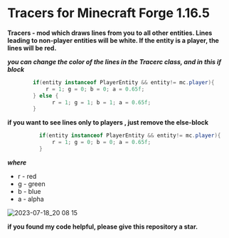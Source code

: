 # Tracers for Minecraft Forge 1.16.5
__Tracers - mod which draws lines from you to all other entities. Lines leading to non-player entities will be white. If the entity is a player, the lines will be red.__

___you can change the color of the lines in the Tracerc class, and in this if block___

```java
        if(entity instanceof PlayerEntity && entity!= mc.player){
            r = 1; g = 0; b = 0; a = 0.65f;
        } else {
              r = 1; g = 1; b = 1; a = 0.65f;
        }
```




__if you want to see lines only to players , just remove the else-block__

```java
          if(entity instanceof PlayerEntity && entity!= mc.player){
              r = 1; g = 0; b = 0; a = 0.65f;
          }
```
___where___
- r - red 
- g - green
- b - blue
- a - alpha



![2023-07-18_20 08 15](https://github.com/Isswmq/Tracers-Forge-1.16.5/assets/106331784/52a36e72-a01c-4f2c-b21f-1f5d0ab6cc44)

__if you found my code helpful, please give this repository a star.__

